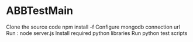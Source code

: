 # ABBTestMain
 Clone the source code
 npm install -f
 Configure mongodb connection url
 Run : node server.js
 Install required python libraries
 Run python test scripts
